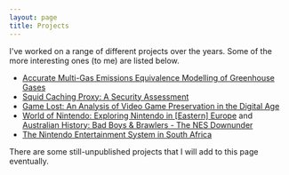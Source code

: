 ```yaml
---
layout: page
title: Projects
---
```


I've worked on a range of different projects over the years. Some of the more interesting ones (to me) are listed below.

- [Accurate Multi-Gas Emissions Equivalence Modelling of Greenhouse Gases](https://vrs.amsi.org.au/student-profile/joshua-rogers/)
- [Squid Caching Proxy: A Security Assessment]()
- [Game Lost: An Analysis of Video Game Preservation in the Digital Age](https://www.linkedin.com/pulse/game-lost-analysis-video-preservation-digital-age-joshua-rogers/)
- [World of Nintendo: Exploring Nintendo in [Eastern] Europe](https://www.youtube.com/watch?v=0-DisAPdKF8&feature=youtu.be) and [Australian History: Bad Boys & Brawlers - The NES Downunder](https://www.youtube.com/watch?v=kh1drqSLzPM)
- [The Nintendo Entertainment System in South Africa](https://www.linkedin.com/pulse/video-games-around-world-south-africa-joshua-rogers/)

There are some still-unpublished projects that I will add to this page eventually.

